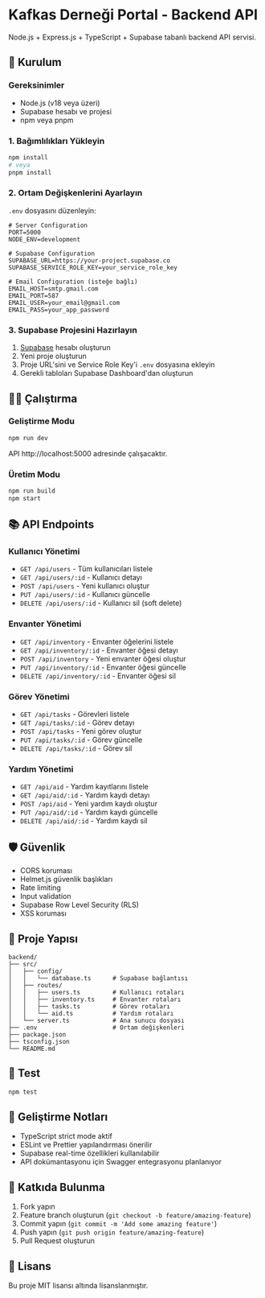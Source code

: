 # Kafkas Derneği Portal - Backend API

Node.js + Express.js + TypeScript + Supabase tabanlı backend API servisi.

## 🚀 Kurulum

### Gereksinimler
- Node.js (v18 veya üzeri)
- Supabase hesabı ve projesi
- npm veya pnpm

### 1. Bağımlılıkları Yükleyin
```bash
npm install
# veya
pnpm install
```

### 2. Ortam Değişkenlerini Ayarlayın
`.env` dosyasını düzenleyin:
```env
# Server Configuration
PORT=5000
NODE_ENV=development

# Supabase Configuration
SUPABASE_URL=https://your-project.supabase.co
SUPABASE_SERVICE_ROLE_KEY=your_service_role_key

# Email Configuration (isteğe bağlı)
EMAIL_HOST=smtp.gmail.com
EMAIL_PORT=587
EMAIL_USER=your_email@gmail.com
EMAIL_PASS=your_app_password
```

### 3. Supabase Projesini Hazırlayın
1. [Supabase](https://supabase.com) hesabı oluşturun
2. Yeni proje oluşturun
3. Proje URL'sini ve Service Role Key'i `.env` dosyasına ekleyin
4. Gerekli tabloları Supabase Dashboard'dan oluşturun

## 🏃‍♂️ Çalıştırma

### Geliştirme Modu
```bash
npm run dev
```
API http://localhost:5000 adresinde çalışacaktır.

### Üretim Modu
```bash
npm run build
npm start
```

## 📚 API Endpoints

### Kullanıcı Yönetimi
- `GET /api/users` - Tüm kullanıcıları listele
- `GET /api/users/:id` - Kullanıcı detayı
- `POST /api/users` - Yeni kullanıcı oluştur
- `PUT /api/users/:id` - Kullanıcı güncelle
- `DELETE /api/users/:id` - Kullanıcı sil (soft delete)

### Envanter Yönetimi
- `GET /api/inventory` - Envanter öğelerini listele
- `GET /api/inventory/:id` - Envanter öğesi detayı
- `POST /api/inventory` - Yeni envanter öğesi oluştur
- `PUT /api/inventory/:id` - Envanter öğesi güncelle
- `DELETE /api/inventory/:id` - Envanter öğesi sil

### Görev Yönetimi
- `GET /api/tasks` - Görevleri listele
- `GET /api/tasks/:id` - Görev detayı
- `POST /api/tasks` - Yeni görev oluştur
- `PUT /api/tasks/:id` - Görev güncelle
- `DELETE /api/tasks/:id` - Görev sil

### Yardım Yönetimi
- `GET /api/aid` - Yardım kayıtlarını listele
- `GET /api/aid/:id` - Yardım kaydı detayı
- `POST /api/aid` - Yeni yardım kaydı oluştur
- `PUT /api/aid/:id` - Yardım kaydı güncelle
- `DELETE /api/aid/:id` - Yardım kaydı sil

## 🛡️ Güvenlik

- CORS koruması
- Helmet.js güvenlik başlıkları
- Rate limiting
- Input validation
- Supabase Row Level Security (RLS)
- XSS koruması

## 📁 Proje Yapısı

```
backend/
├── src/
│   ├── config/
│   │   └── database.ts      # Supabase bağlantısı
│   ├── routes/
│   │   ├── users.ts         # Kullanıcı rotaları
│   │   ├── inventory.ts     # Envanter rotaları
│   │   ├── tasks.ts         # Görev rotaları
│   │   └── aid.ts           # Yardım rotaları
│   └── server.ts            # Ana sunucu dosyası
├── .env                     # Ortam değişkenleri
├── package.json
├── tsconfig.json
└── README.md
```

## 🧪 Test

```bash
npm test
```

## 📝 Geliştirme Notları

- TypeScript strict mode aktif
- ESLint ve Prettier yapılandırması önerilir
- Supabase real-time özellikleri kullanılabilir
- API dokümantasyonu için Swagger entegrasyonu planlanıyor

## 🤝 Katkıda Bulunma

1. Fork yapın
2. Feature branch oluşturun (`git checkout -b feature/amazing-feature`)
3. Commit yapın (`git commit -m 'Add some amazing feature'`)
4. Push yapın (`git push origin feature/amazing-feature`)
5. Pull Request oluşturun

## 📄 Lisans

Bu proje MIT lisansı altında lisanslanmıştır.